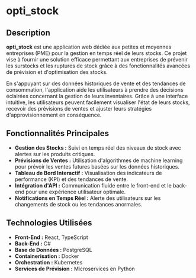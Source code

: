 # opti_stock

## Description

**opti_stock** est une application web dédiée aux petites et moyennes entreprises (PME) pour la gestion en temps réel de leurs stocks. Ce projet vise à fournir une solution efficace permettant aux entreprises de prévenir les surstocks et les ruptures de stock grâce à des fonctionnalités avancées de prévision et d'optimisation des stocks.

En s'appuyant sur des données historiques de vente et des tendances de consommation, l'application aide les utilisateurs à prendre des décisions éclairées concernant la gestion de leurs inventaires. Grâce à une interface intuitive, les utilisateurs peuvent facilement visualiser l'état de leurs stocks, recevoir des prévisions de ventes et ajuster leurs stratégies d'approvisionnement en conséquence.

## Fonctionnalités Principales

- **Gestion des Stocks :** Suivi en temps réel des niveaux de stock avec alertes sur les produits critiques.
- **Prévisions de Ventes :** Utilisation d'algorithmes de machine learning pour prévoir les ventes futures basées sur les données historiques.
- **Tableau de Bord Interactif :** Visualisation des indicateurs de performance (KPI) et des tendances de vente.
- **Intégration d'API :** Communication fluide entre le front-end et le back-end pour une expérience utilisateur optimale.
- **Notifications en Temps Réel :** Alerte des utilisateurs sur les changements de stock ou les tendances anormales.

## Technologies Utilisées

- **Front-End :** React, TypeScript
- **Back-End :** C#
- **Base de Données :** PostgreSQL
- **Containerisation :** Docker
- **Orchestration :** Kubernetes
- **Services de Prévision :** Microservices en Python